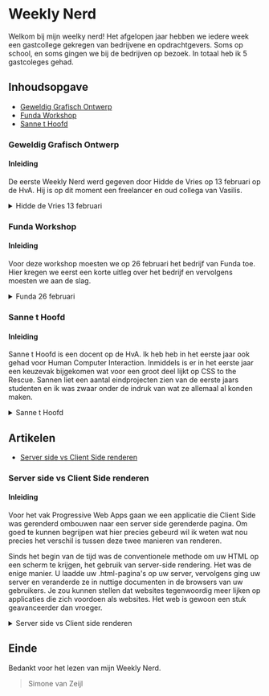 # Weekly Nerd

Welkom bij mijn weelky nerd! Het afgelopen jaar hebben we iedere week een gastcollege gekregen van bedrijvene en opdrachtgevers. Soms op school, en soms gingen we bij de bedrijven op bezoek. In totaal heb ik 5 gastcoleges gehad.

## Inhoudsopgave

- [Geweldig Grafisch Ontwerp](#Geweldig-Grafisch-Ontwerp)
- [Funda Workshop](#Funda-Workshop)
- [Sanne t Hoofd](#Sanne-t-Hoofd)

### Geweldig Grafisch Ontwerp

#### Inleiding

De eerste Weekly Nerd werd gegeven door Hidde de Vries op 13 februari op de HvA. Hij is op dit moment een freelancer en oud collega van Vasilis.

<details><summary>Hidde de Vries 13 februari</summary>

#### Geweldig Grafisch ontwerp toepassen op het web

Aan het begin van het college begon Hidde met een heleboel inspiratie vanuit oude schilders. Hidde vind het zonde dat we ons beperkt houden in het web. We kunnen zoveel gave iedeen bedenken, maar houden ons vaken binnen de lijntjes wat ieder bedrijf doet. Facebook spendeert bijvoorbeeld dagen aan het aanpassen van een icootje in de navigatiebalk, en kijkt of dit impact heeft. Hij vind dat onzin en wilt zich op het "wow-effect" van de gebruiker richten. Zodra de gebruiker dit effet voelt op jouw website zal het ten alle tijden beter blijven hangen.

> "De neue typografie ~ Jan Tschichold"
> ![Front-page](Sketchnote,Aantekningen/GeweldigGrafischOntwerp/jt.jpg)

Deze typografie is gemaakt voor het web. Vroeger waren letters en logo's van bedrijven heel sierlijk. Het moet goed leesbaar blijven dus in de afgelopen jaren zijn veel bedrijven hun huisstijl gaan versimpelen. De moderne tijden vragen functie boven vorm.

> "Josef Buller Brockman", Grids zijn functioneel, logisch en "mooier"."

> "New Alphabet ~ Wim Grouwel"
> Later kwam het nieuwe alfabet van wil grouwel. Dit alfabet is ontworpen zodat het in een GRID past.

#### De revolutie van Grafisch ontwerp

Teveel objectiviteit maken layouts saai. Vroeger was dit al veel meer het geval dan vroeger. Het is nu mogelijk om geweldige grafische ontwerpen te maken en toe te passen in het web door de nieuwe layout modes van CSS: Flexbox en GRID. Verder is de Z-index ook later aan CSS toegevoegd waarmee je veel meer kanten op kunt.

Een aantal tips die hidde gaf tijdens zijn college:

> Houd je fallbacks zo simpel mogelijk en experimenteer samen.
> Tekst is beter dan plaatjes van tekst (voor blinden enz.)
> Als je CSS aan het leren bent, blijf zo dicht mogelijk bij de standaarden.

> Kies Vanilla!

#### Interessante Bronnen voor het spelen met Layouts

- [Jen Simons](https://jensimmons.com/)
- [Flexbox Froggy](https://flexboxfroggy.com/)
- [Grid Garden](https://cssgridgarden.com/)
</details>

### Funda Workshop

#### Inleiding

Voor deze workshop moesten we op 26 februari het bedrijf van Funda toe. Hier kregen we eerst een korte uitleg over het bedrijf en vervolgens moesten we aan de slag.

<details><summary>Funda 26 februari</summary>

#### Instaleren

Als eerste moesten we naar de repository op Github
[Repository Funda](https://github.com/larsdouweschuitema/workshop-frontend-minor)

> Installeer node
> Installeer yarn
> Clone de repository en wijzig de route voor het bestand
> `git clone https://github.com/larsdouweschuitema/workshop-frontend-minor.git && cd workshop-frontend-minor`

Installeer Yarn
`yarn install`

Opstarten
`yarn run dev`

#### Funda; het bedrijf

Aan het begin van de workshop kregen we een korte presentatie over het bedrijf zelf. Bij funda is de verdeling van Man en Vrouw 64/32. Ze zijn iedere dag bezig met het bouwen van nieuwe features en het verbeteren van de website. Hiervoor zijn er vershillende teams.

#### De Workshop

Voor de workshop had Funda een API aangemaakt met een vrij simpele website. Deze was gebouwt in VUE. De studenten werden opgedeeld in 5 teams, en kregen ieder een eigen feature van de website die we moesten verbeteren.

Wij waren met 10 studenten team 2 en hadden de filter van de prijs in de sidebar. Een iemand was de projetleider en moest iedereen aansturen, en overleggen met de andere teams. Het verdelen van de taken was erg lastig omdat het in eerste instantie een hele kleine opdracht leek. Uiteindelijk hebben we 3 mensen op de stijling gezet. 3 studenten gingen uitzoeken hoe VUE precies werkt omdat niemand hier nog ervaring mee heeft. De laatste 4 studenten gingen de prijzen onderverdelen in categorien en het maken van een eventlistener voor het filteren.

Het eerste half uur van de workshop verliep erg stroef. Dit kwam omdat het voor niemand precies duidelijk was hoe we het moesten aanpakken.

Ik zat zelf in het groepje van de styling. Ik had heel veel errors in mijn terminal waardoor ik daar heel veel tijd aan verloren ben. Toen ik eindelijk aan het werk kon en wat styling wilde veranderen lukte mij dit alleen op de teksten. Als ik styling toepaste op de dropdown button kon de hele pagina niet meer laden en kreeg ik een nieuwe error in mijn terminal.

Het grootste doel van de workshop was om merge conflicten te maken en deze samen met andere teams op te lossen. Zo ver waren wij helaas niet gekomen doordat de start heel stroef verliep en we eigenlijk te weinig tijd hadden om het werkend te maken.

Ik heb voor deze workshop geen aantekeningen gemaakt omdat we vooral bezig waren met het schrijven van codes. Gelukkig zijn er wel foto's gemaakt:

![Front-page](Sketchnote,Aantekningen/Funda/Funda1.jpg)
![Front-page](Sketchnote,Aantekningen/Funda/Funda2.jpeg)

</details>

### Sanne t Hoofd

#### Inleiding

Sanne t Hoofd is een docent op de HvA. Ik heb heb in het eerste jaar ook gehad voor Human Computer Interaction. Inmiddels is er in het eerste jaar een keuzevak bijgekomen wat voor een groot deel lijkt op CSS to the Rescue. Sannen liet een aantal eindprojecten zien van de eerste jaars studenten en ik was zwaar onder de indruk van wat ze allemaal al konden maken.

<details><summary>Sanne t Hoofd</summary>

#### Drie definities Microinteracties ~ Dan Saffer

- 1. A signature moment in a digital product (site, app)
- 2. A product based around one microinteraction
- 3. People see interaction with a digital product as a series of micro-interactions.

![Trigger Rule Feedback](Sketchnote,Aantekningen/Sanne/TRFL.png)

Voor microinteracties kunnen een aantal factoren heel goed mee helpen bij het gevoel van beweging, zoals ease in en ease out. Sanne gaf aan dat je in principe nooit voor lineair moet gaan omdat dit er ten alle tijden gemaakt uit zal zien. Iets wat leeft kan nooit precies lineair lopen.

Voor het maken van een goede website is het ontzettend belangrijk om de behoefte van de gebruiker goed te snappen. Hierdoor kun je een fijne interactie creeren. Verder is het erg belangrijk om te experimenteren met de interacties, zoals AB testing om te zien wat het beste werkt voor de gebruiker.

Aantekeningen Weekly Nerd Sanne
![Aantekening 1](Sketchnote,Aantekningen/Sanne/SanneSketch1.png)
![Aantekening 2](Sketchnote,Aantekningen/Sanne/SanneSketch2.png)

#### Interessante Bronnen

- [Website Sanne](https://www.sinds1971.nl/)
- [Little Big Details](https://littlebigdetails.com/)
- [Microinteractions ~Dan Saffer](http://1.droppdf.com/files/ft5ct/oreilly-microinteractions-full-color-edition-2014.pdf)

</details>

## Artikelen

- [Server side vs Client Side renderen](#Server-side-vs-Client-Side-renderen)

### Server side vs Client Side renderen

#### Inleiding

Voor het vak Progressive Web Apps gaan we een applicatie die Client Side was gerenderd ombouwen naar een server side gerenderde pagina. Om goed te kunnen begrijpen wat hier precies gebeurd wil ik weten wat nou precies het verschil is tussen deze twee manieren van renderen.

Sinds het begin van de tijd was de conventionele methode om uw HTML op een scherm te krijgen, het gebruik van server-side rendering. Het was de enige manier. U laadde uw .html-pagina's op uw server, vervolgens ging uw server en veranderde ze in nuttige documenten in de browsers van uw gebruikers. Je zou kunnen stellen dat websites tegenwoordig meer lijken op applicaties die zich voordoen als websites. Het web is gewoon een stuk geavanceerder dan vroeger.

<details><summary>Server side vs Client side renderen</summary>
#### Server side renderen

Hoe server-side rendering werkt
Server-side rendering is de meest gebruikelijke methode om informatie op het scherm weer te geven. Het werkt door HTML-bestanden op de server om te zetten in bruikbare informatie voor de browser.Telkens wanneer u een website bezoekt, doet uw browser een verzoek aan de server die de inhoud van de website bevat. Het verzoek duurt meestal maar een paar milliseconden, maar dat hangt uiteindelijk af van een groot aantal factoren:

- Uw internetsnelheid
- De locatie van de server
- Hoeveel gebruikers toegang tot de site proberen te krijgen
- Hoe geoptimaliseerd de website is
  (om er maar een paar te noemen)

Zodra het verzoek is verwerkt, krijgt uw browser de volledig gerenderde HTML terug en wordt deze op het scherm weergegeven. Als u vervolgens besluit om een ​​andere pagina op de website te bezoeken, zal uw browser opnieuw een verzoek om de nieuwe informatie indienen. Dit gebeurt elke keer dat u een pagina bezoekt waarvan uw browser geen gecachte versie heeft.

Het maakt niet uit of de nieuwe pagina maar een paar items heeft die anders zijn dan de huidige pagina, de browser zal om de hele nieuwe pagina vragen en alles vanaf de grond opnieuw weergeven.

#### Voordeel server side renderen

Het is super goed voor de SEO doordat de inhoud al aanwezig is voordat je hem hebt ontvangen. Hierdoor kunnen zoekmachines deze indexeren en prima doorzoeken. Dit is niet het geval bij client side renderen. (niet zo eenvoudig in iedergeval)

#### Nadeel server side renderen

Iedere pagina wordt compleet opnieuw geladen, ook al wordt er maar 1 woord aangepast. Hierdoor kan het super lang duren voordat de pagina is geladen. De website kan hier ontzettend sloom van worden.

#### Client Side renderen

Wanneer ontwikkelaars praten over rendering aan de clientzijde, hebben ze het over het renderen van inhoud in de browser met JavaScript. Dus in plaats van alle inhoud uit het HTML-document zelf te halen, krijg je een kaal HTML-document met een JavaScript-bestand dat de rest van de site via de browser zal weergeven.

Dit is een relatief nieuwe benadering voor het renderen van websites en het werd pas echt populair toen JavaScript-bibliotheken het begonnen op te nemen in hun stijl van ontwikkeling. Enkele opvallende voorbeelden zijn Vue.js en React.js.

![VB Client Side Renderen](Sketchnote,Aantekningen/ClientsideVSServerside/clientSideRenderen.png)

Er zijn een aantal grote verschillen in de werking van client side renderen. Om te beginnen, in plaats van de inhoud in het HTML-bestand te hebben, heb je een container-div met een id van root. Je hebt ook twee scriptelementen direct boven de afsluitende body-tag. Een die de Vue.js JavaScript-bibliotheek laadt en een die een bestand met de naam app.js. laadt.

Dit is radicaal anders dan het gebruik van server-side rendering omdat de server nu alleen verantwoordelijk is voor het laden van het kale minpuntje van de website. De belangrijkste boilerplate. Al het andere wordt afgehandeld door een JavaScript-bibliotheek aan de clientside, in dit geval Vue.js en aangepaste JavaScript-code.

Als je alleen met de bovenstaande code een verzoek indient bij de URL, krijgt u een leeg scherm. Er hoeft niets te worden geladen omdat de daadwerkelijke inhoud moet worden weergegeven met JavaScript.

Om dat op te lossen, plaatst u de volgende coderegels in het app.js-bestand.

![VB Client Side Renderen](Sketchnote,Aantekningen/ClientsideVSServerside/VB2Clientside.png)

Als u nu de URL bezoekt, ziet u dezelfde inhoud als in het voorbeeld aan de serverside. Het belangrijkste verschil is dat als je op de link op de pagina klikt om meer inhoud te laden, de browser geen nieuw verzoek aan de server zal doen. Je geeft items weer met de browser, dus deze gebruikt in plaats daarvan JavaScript om de nieuwe inhoud te laden en Vue.js zorgt ervoor dat alleen de nieuwe inhoud wordt weergegeven. Al het andere wordt met rust gelaten.

Dit is veel sneller omdat je slechts een heel klein deel van de pagina laadt om de nieuwe inhoud op te halen, in plaats van de hele pagina te laden.

Er zijn echter enkele compromissen met het gebruik van client-side rendering. Omdat de inhoud niet wordt weergegeven totdat de pagina in de browser is geladen, zal SEO voor de website een hit worden. Er zijn manieren om dit te omzeilen, maar het is niet zo eenvoudig als bij het renderen op de server.

Een ander ding om in gedachten te houden is dat uw website / applicatie niet kan laden totdat ALLE JavaScript naar de browser is gedownload. Logisch, want het bevat alle inhoud die nodig is. Als uw gebruikers een trage internetverbinding gebruiken, kan dit de aanvankelijke laadtijd een beetje lang maken.

#### Voor en nadelen van de verschillende aanpak

Voordelen voor de serverside:

- Zoekmachines kunnen de site crawlen voor betere SEO.
- De eerste pagina wordt sneller geladen.
- Geweldig voor statische sites

Nadelen aan serverside:

- Frequente serververzoeken.
- Een algehele trage paginaweergave.
- Herladen van volledige pagina.
- Niet-rijke site-interacties.

Voordelen voor clientside

- Rijke site-interacties
- Snelle website-rendering na de eerste keer laden.
- Ideaal voor webapplicaties.
- Robuuste selectie van JavaScript-bibliotheken.

Nadelen aan clientside:

- Lage SEO indien niet correct geïmplementeerd.
- De eerste keer laden kan meer tijd vergen.
- In de meeste gevallen is een externe bibliotheek vereist

Verschillen server en client side
cookies zijn server side en hebben een maximum opslag van 4kb
local storage is client side en heeft een maximum opslag van 5mb, daarnaast zal local storage langer online blijven.

Na het lezen van deze artikelen is voor mij helemaal duidelijk wat het precieze verschil is tussen serverside en clientside renderen. Dit zal mij veel helpen bij het vak Progressive Web Apps.

#### Interessante Bronnen

- [FreeCodeCamp](https://www.freecodecamp.org/news/what-exactly-is-client-side-rendering-and-hows-it-different-from-server-side-rendering-bd5c786b340d/)
- [Developers](https://www.toptal.com/front-end/client-side-vs-server-side-pre-rendering)
- [Medium](https://medium.com/@benjburkholder/javascript-seo-server-side-rendering-vs-client-side-rendering-bc06b8ca2383)
</details>

## Einde

Bedankt voor het lezen van mijn Weekly Nerd.

> Simone van Zeijl
